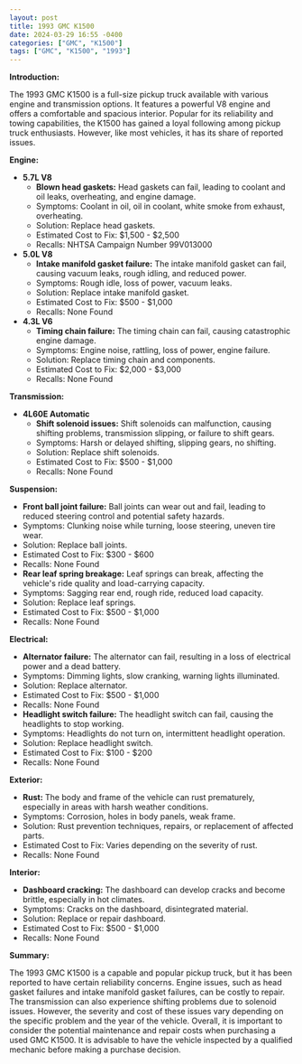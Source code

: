 ```yaml
---
layout: post
title: 1993 GMC K1500
date: 2024-03-29 16:55 -0400
categories: ["GMC", "K1500"]
tags: ["GMC", "K1500", "1993"]
---
```

**Introduction:**

The 1993 GMC K1500 is a full-size pickup truck available with various engine and transmission options. It features a powerful V8 engine and offers a comfortable and spacious interior. Popular for its reliability and towing capabilities, the K1500 has gained a loyal following among pickup truck enthusiasts. However, like most vehicles, it has its share of reported issues.

**Engine:**

* **5.7L V8**
    * **Blown head gaskets:** Head gaskets can fail, leading to coolant and oil leaks, overheating, and engine damage.
    * Symptoms: Coolant in oil, oil in coolant, white smoke from exhaust, overheating.
    * Solution: Replace head gaskets.
    * Estimated Cost to Fix: $1,500 - $2,500
    * Recalls: NHTSA Campaign Number 99V013000
* **5.0L V8**
    * **Intake manifold gasket failure:** The intake manifold gasket can fail, causing vacuum leaks, rough idling, and reduced power.
    * Symptoms: Rough idle, loss of power, vacuum leaks.
    * Solution: Replace intake manifold gasket.
    * Estimated Cost to Fix: $500 - $1,000
    * Recalls: None Found
* **4.3L V6**
    * **Timing chain failure:** The timing chain can fail, causing catastrophic engine damage.
    * Symptoms: Engine noise, rattling, loss of power, engine failure.
    * Solution: Replace timing chain and components.
    * Estimated Cost to Fix: $2,000 - $3,000
    * Recalls: None Found

**Transmission:**

* **4L60E Automatic**
    * **Shift solenoid issues:** Shift solenoids can malfunction, causing shifting problems, transmission slipping, or failure to shift gears.
    * Symptoms: Harsh or delayed shifting, slipping gears, no shifting.
    * Solution: Replace shift solenoids.
    * Estimated Cost to Fix: $500 - $1,000
    * Recalls: None Found

**Suspension:**

* **Front ball joint failure:** Ball joints can wear out and fail, leading to reduced steering control and potential safety hazards.
* Symptoms: Clunking noise while turning, loose steering, uneven tire wear.
* Solution: Replace ball joints.
* Estimated Cost to Fix: $300 - $600
* Recalls: None Found
* **Rear leaf spring breakage:** Leaf springs can break, affecting the vehicle's ride quality and load-carrying capacity.
* Symptoms: Sagging rear end, rough ride, reduced load capacity.
* Solution: Replace leaf springs.
* Estimated Cost to Fix: $500 - $1,000
* Recalls: None Found

**Electrical:**

* **Alternator failure:** The alternator can fail, resulting in a loss of electrical power and a dead battery.
* Symptoms: Dimming lights, slow cranking, warning lights illuminated.
* Solution: Replace alternator.
* Estimated Cost to Fix: $500 - $1,000
* Recalls: None Found
* **Headlight switch failure:** The headlight switch can fail, causing the headlights to stop working.
* Symptoms: Headlights do not turn on, intermittent headlight operation.
* Solution: Replace headlight switch.
* Estimated Cost to Fix: $100 - $200
* Recalls: None Found

**Exterior:**

* **Rust:** The body and frame of the vehicle can rust prematurely, especially in areas with harsh weather conditions.
* Symptoms: Corrosion, holes in body panels, weak frame.
* Solution: Rust prevention techniques, repairs, or replacement of affected parts.
* Estimated Cost to Fix: Varies depending on the severity of rust.
* Recalls: None Found

**Interior:**

* **Dashboard cracking:** The dashboard can develop cracks and become brittle, especially in hot climates.
* Symptoms: Cracks on the dashboard, disintegrated material.
* Solution: Replace or repair dashboard.
* Estimated Cost to Fix: $500 - $1,000
* Recalls: None Found

**Summary:**

The 1993 GMC K1500 is a capable and popular pickup truck, but it has been reported to have certain reliability concerns. Engine issues, such as head gasket failures and intake manifold gasket failures, can be costly to repair. The transmission can also experience shifting problems due to solenoid issues. However, the severity and cost of these issues vary depending on the specific problem and the year of the vehicle. Overall, it is important to consider the potential maintenance and repair costs when purchasing a used GMC K1500. It is advisable to have the vehicle inspected by a qualified mechanic before making a purchase decision.

